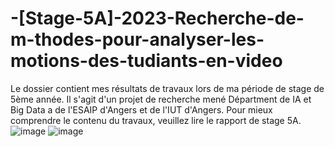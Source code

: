 # -[Stage-5A]-2023-Recherche-de-m-thodes-pour-analyser-les-motions-des-tudiants-en-video
Le dossier contient mes résultats de travaux lors de ma période de stage de 5ème année. Il s'agit d'un projet de recherche mené Départment de IA et Big Data  a de l'ESAIP d'Angers et de l'IUT d'Angers. Pour mieux comprendre le contenu du travaux, veuillez lire le rapport de stage 5A.![image](https://github.com/Duy220599/-Stage-5A-2023-Recherche-de-m-thodes-pour-analyser-les-motions-des-tudiants-en-video/assets/68498827/02f76dcb-1fd3-4524-8449-4b05a6646131)
![image](https://github.com/Duy220599/-Stage-5A-2023-Recherche-de-m-thodes-pour-analyser-les-motions-des-tudiants-en-video/assets/68498827/277bb2d7-3e6a-448c-ae27-41b9df15aff9)


